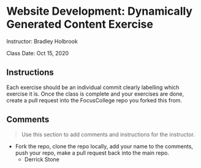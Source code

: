 # Website Development: Dynamically Generated Content Exercise
Instructor: Bradley Holbrook

Class Date: Oct 15, 2020

## Instructions

Each exercise should be an individual commit clearly labelling which exercise it is. Once the class is complete and your exercises are done, create a pull request into the FocusCollege repo you forked this from.

## Comments

> Use this section to add comments and instructions for the instructor.

*  Fork the repo, clone the repo locally, add your name to the comments, push your repo, make a pull request back into the main repo.
   +  Derrick Stone